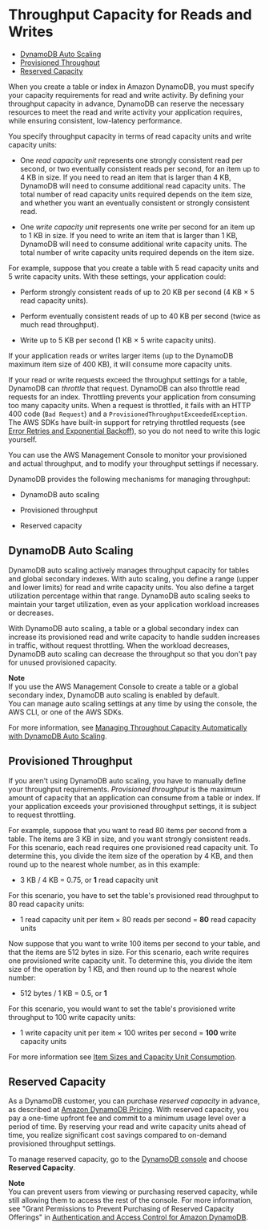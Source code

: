 # Throughput Capacity for Reads and Writes<a name="HowItWorks.ProvisionedThroughput"></a>


+ [DynamoDB Auto Scaling](#HowItWorks.ProvisionedThroughput.AutoScaling)
+ [Provisioned Throughput](#HowItWorks.ProvisionedThroughput.Manual)
+ [Reserved Capacity](#HowItWorks.ProvisionedThroughput.ReservedCapacity)

When you create a table or index in Amazon DynamoDB, you must specify your capacity requirements for read and write activity\. By defining your throughput capacity in advance, DynamoDB can reserve the necessary resources to meet the read and write activity your application requires, while ensuring consistent, low\-latency performance\.

You specify throughput capacity in terms of read capacity units and write capacity units:

+ One *read capacity unit* represents one strongly consistent read per second, or two eventually consistent reads per second, for an item up to 4 KB in size\. If you need to read an item that is larger than 4 KB, DynamoDB will need to consume additional read capacity units\. The total number of read capacity units required depends on the item size, and whether you want an eventually consistent or strongly consistent read\.

+ One *write capacity unit* represents one write per second for an item up to 1 KB in size\. If you need to write an item that is larger than 1 KB, DynamoDB will need to consume additional write capacity units\. The total number of write capacity units required depends on the item size\.

For example, suppose that you create a table with 5 read capacity units and 5 write capacity units\. With these settings, your application could:

+ Perform strongly consistent reads of up to 20 KB per second \(4 KB × 5 read capacity units\)\.

+ Perform eventually consistent reads of up to 40 KB per second \(twice as much read throughput\)\.

+ Write up to 5 KB per second \(1 KB × 5 write capacity units\)\.

If your application reads or writes larger items \(up to the DynamoDB maximum item size of 400 KB\), it will consume more capacity units\.

If your read or write requests exceed the throughput settings for a table, DynamoDB can *throttle* that request\. DynamoDB can also throttle read requests for an index\. Throttling prevents your application from consuming too many capacity units\. When a request is throttled, it fails with an HTTP 400 code \(`Bad Request`\) and a `ProvisionedThroughputExceededException`\. The AWS SDKs have built\-in support for retrying throttled requests \(see [Error Retries and Exponential Backoff](Programming.Errors.md#Programming.Errors.RetryAndBackoff)\), so you do not need to write this logic yourself\.

You can use the AWS Management Console to monitor your provisioned and actual throughput, and to modify your throughput settings if necessary\.

DynamoDB provides the following mechanisms for managing throughput:

+ DynamoDB auto scaling

+ Provisioned throughput

+ Reserved capacity

## DynamoDB Auto Scaling<a name="HowItWorks.ProvisionedThroughput.AutoScaling"></a>

DynamoDB auto scaling actively manages throughput capacity for tables and global secondary indexes\. With auto scaling, you define a range \(upper and lower limits\) for read and write capacity units\. You also define a target utilization percentage within that range\. DynamoDB auto scaling seeks to maintain your target utilization, even as your application workload increases or decreases\.

With DynamoDB auto scaling, a table or a global secondary index can increase its provisioned read and write capacity to handle sudden increases in traffic, without request throttling\. When the workload decreases, DynamoDB auto scaling can decrease the throughput so that you don't pay for unused provisioned capacity\.

**Note**  
If you use the AWS Management Console to create a table or a global secondary index, DynamoDB auto scaling is enabled by default\.  
You can manage auto scaling settings at any time by using the console, the AWS CLI, or one of the AWS SDKs\.

For more information, see [Managing Throughput Capacity Automatically with DynamoDB Auto Scaling](AutoScaling.md)\.

## Provisioned Throughput<a name="HowItWorks.ProvisionedThroughput.Manual"></a>

If you aren't using DynamoDB auto scaling, you have to manually define your throughput requirements\. *Provisioned throughput* is the maximum amount of capacity that an application can consume from a table or index\. If your application exceeds your provisioned throughput settings, it is subject to request throttling\.

For example, suppose that you want to read 80 items per second from a table\. The items are 3 KB in size, and you want strongly consistent reads\. For this scenario, each read requires one provisioned read capacity unit\. To determine this, you divide the item size of the operation by 4 KB, and then round up to the nearest whole number, as in this example:

+ 3 KB / 4 KB = 0\.75, or **1** read capacity unit

For this scenario, you have to set the table's provisioned read throughput to 80 read capacity units:

+ 1 read capacity unit per item × 80 reads per second = **80** read capacity units 

Now suppose that you want to write 100 items per second to your table, and that the items are 512 bytes in size\. For this scenario, each write requires one provisioned write capacity unit\. To determine this, you divide the item size of the operation by 1 KB, and then round up to the nearest whole number:

+ 512 bytes / 1 KB = 0\.5, or **1**

For this scenario, you would want to set the table's provisioned write throughput to 100 write capacity units:

+ 1 write capacity unit per item × 100 writes per second = **100** write capacity units

For more information see [Item Sizes and Capacity Unit Consumption](CapacityUnitCalculations.md)\.

## Reserved Capacity<a name="HowItWorks.ProvisionedThroughput.ReservedCapacity"></a>

As a DynamoDB customer, you can purchase *reserved capacity* in advance, as described at [Amazon DynamoDB Pricing](https://aws.amazon.com/dynamodb/pricing)\. With reserved capacity, you pay a one\-time upfront fee and commit to a minimum usage level over a period of time\. By reserving your read and write capacity units ahead of time, you realize significant cost savings compared to on\-demand provisioned throughput settings\.

To manage reserved capacity, go to the [DynamoDB console](https://console.aws.amazon.com/dynamodb) and choose **Reserved Capacity**\.

**Note**  
You can prevent users from viewing or purchasing reserved capacity, while still allowing them to access the rest of the console\. For more information, see "Grant Permissions to Prevent Purchasing of Reserved Capacity Offerings" in [Authentication and Access Control for Amazon DynamoDB](authentication-and-access-control.md)\.
